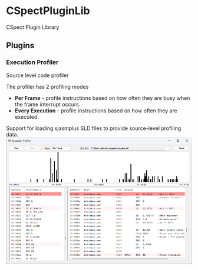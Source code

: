 # CSpectPluginLib
CSpect Plugin Library

## Plugins
### Execution Profiler
Source level code profiler

The profiler has 2 profiling modes
* **Per Frame** - profile instructions based on how often they are busy when the frame interrupt occurs.
* **Every Execution** - profile instructions based on how often they are executed.

Support for loading sjasmplus SLD files to provide source-level profiling data.
![Profiler](./Media/Profiler.png)


